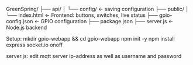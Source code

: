 GreenSpring/
├── api/
│   └── config/           ← saving configuration
├── public/
│   └── index.html        ← Frontend: buttons, switches, live status
├── gpio-config.json      ← GPIO configuration
├── package.json
├── server.js             ← Node.js backend

Setup:
mkdir gpio-webapp && cd gpio-webapp
npm init -y
npm install express socket.io onoff


server.js:
edit mqtt server ip-address as well as username and password